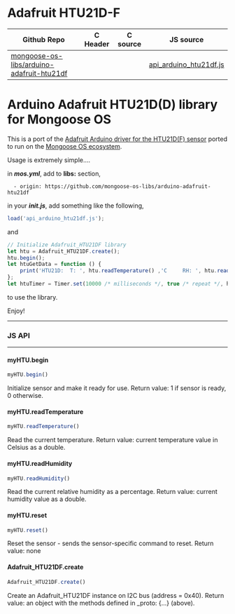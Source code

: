 # Adafruit HTU21D-F
| Github Repo | C Header | C source  | JS source |
| ----------- | -------- | --------  | ----------------- |
| [mongoose-os-libs/arduino-adafruit-htu21df](https://github.com/mongoose-os-libs/arduino-adafruit-htu21df) | [](https://github.com/mongoose-os-libs/arduino-adafruit-htu21df/tree/master/include/) | &nbsp;  | [api_arduino_htu21df.js](https://github.com/mongoose-os-libs/arduino-adafruit-htu21df/tree/master/mjs_fs/api_arduino_htu21df.js)         |


# Arduino Adafruit HTU21D(D) library for Mongoose OS

This is a port of the [Adafruit Arduino driver for the HTU21D(F) sensor](https://github.com/adafruit/Adafruit_HTU21DF_Library) ported to run on the [Mongoose OS ecosystem](https://mongoose-os.com/docs/reference/api.html).

Usage is extremely simple....

in _**mos.yml**_, add to **libs:** section,

`  - origin: https://github.com/mongoose-os-libs/arduino-adafruit-htu21df`
  
in your _**init.js**_, add something like the following,

```javascript
load('api_arduino_htu21df.js');
```

and

```javascript
// Initialize Adafruit_HTU21DF library
let htu = Adafruit_HTU21DF.create();
htu.begin();
let htuGetData = function () {
    print('HTU21D:  T: ', htu.readTemperature() ,'C     RH: ', htu.readHumidity(), '%');
};
let htuTimer = Timer.set(10000 /* milliseconds */, true /* repeat */, htuGetData, null);
```

to use the library.

Enjoy!


 ----- 

### JS API

 --- 
#### myHTU.begin

```javascript
myHTU.begin()
```
Initialize sensor and make it ready for use.
Return value: 1 if sensor is ready, 0 otherwise.
#### myHTU.readTemperature

```javascript
myHTU.readTemperature()
```
Read the current temperature.
Return value: current temperature value in Celsius as a double.
#### myHTU.readHumidity

```javascript
myHTU.readHumidity()
```
Read the current relative humidity as a percentage.
Return value: current humidity value as a double.
#### myHTU.reset

```javascript
myHTU.reset()
```
Reset the sensor - sends the sensor-specific command to reset.
Return value: none
#### Adafruit_HTU21DF.create

```javascript
Adafruit_HTU21DF.create()
```
Create an Adafruit_HTU21DF instance on I2C bus (address = 0x40).
Return value: an object with the methods defined in _proto: {...} (above).
